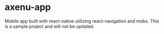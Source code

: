 # axenu-app
Mobile app built with react-native utilizing react-navigation and mobx.
This is a sample project and will not be updated.
